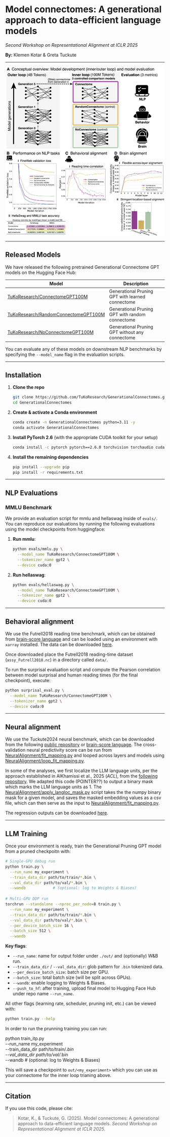 # Model connectomes: A generational approach to data-efficient language models  
_Second Workshop on Representational Alignment at ICLR 2025_  

**By:** Klemen Kotar & Greta Tuckute

---

![Paper Figure](figs/generational_connectome_fig.png)

---

## Released Models

We have released the following pretrained Generational Connectome GPT models on the Hugging Face Hub:

| Model | Description |
|-------|-------------|
| [TuKoResearch/ConnectomeGPT100M](https://huggingface.co/TuKoResearch/ConnectomeGPT100M/) | Generational Pruning GPT with learned connectome |
| [TuKoResearch/RandomConnectomeGPT100M](https://huggingface.co/TuKoResearch/RandomConnectomeGPT100M/) | Generational Pruning GPT with random connectome |
| [TuKoResearch/NoConnectomeGPT100M](https://huggingface.co/TuKoResearch/NoConnectomeGPT100M/) | Generational Pruning GPT without any connectome |

You can evaluate any of these models on downstream NLP benchmarks by specifying the `--model_name` flag in the evaluation scripts.

---

## Installation

1. **Clone the repo**  
   ```bash
   git clone https://github.com/TuKoResearch/GenerationalConnectomes.git
   cd GenerationalConnectomes
   ```

2. **Create & activate a Conda environment**  
   ```bash
   conda create -n GenerationalConnectomes python=3.11 -y
   conda activate GenerationalConnectomes
   ```

3. **Install PyTorch 2.6** (with the appropriate CUDA toolkit for your setup)  
   ```bash
   conda install -c pytorch pytorch==2.6.0 torchvision torchaudio cudatoolkit=11.7 -y
   ```

4. **Install the remaining dependencies**  
   ```bash
   pip install --upgrade pip
   pip install -r requirements.txt
   ```


---

## NLP Evaluations

### MMLU Benchmark

We provide an evaluation script for mmlu and hellaswag inside of `evals/`.
You can reproduce our evaluations by running the following evaluations using the model checkpoints from huggingface:

1. **Run mmlu**:
   ```bash
   python evals/mmlu.py \
     --model_name TuKoResearch/ConnectomeGPT100M \
     --tokenizer_name gpt2 \
     --device cuda:0
   ```

2. **Run hellaswag**:
   ```bash
   python evals/hellaswag.py \
     --model_name TuKoResearch/ConnectomeGPT100M \
     --tokenizer_name gpt2 \
     --device cuda:0
   ```

---

## Behavioral alignment
We use the Futrell2018 reading time benchmark, which can be obtained from [brain-score language](https://github.com/brain-score/language) and can be loaded using an environment with `xarray` installed. The data can be downloaded [here](https://huggingface.co/datasets/TuKoResearch/GenerationalConnectomesData/resolve/main/assy_Futrell2018.nc?download=true).

Once downloaded place the Futrell2018 reading-time dataset (`assy_Futrell2018.nc`) in a directory called `data/`.

To run the surprisal evaluation script and compute the Pearson correlation between model surprisal and human reading times (for the final checkpoint), execute:

```bash
python surprisal_eval.py \
  --model_name TuKoResearch/ConnectomeGPT100M \
  --tokenizer_name gpt2 \
  --device cuda:0
```


---

## Neural alignment
We use the Tuckute2024 neural benchmark, which can be downloaded from the following [public repository](https://github.com/gretatuckute/drive_suppress_brains) or [brain-score language](https://github.com/brain-score/language). The cross-validation neural predictivity score can be run from [NeuralAlignment/fit_mapping.py](https://github.com/TuKoResearch/GenerationalConnectomes/blob/main/NeuralAlignment/fit_mapping.py) and looped across layers and models using [NeuralAlignment/loop_fit_mapping.py](https://github.com/TuKoResearch/GenerationalConnectomes/blob/main/NeuralAlignment/loop_fit_mapping.py).

In some of the analyses, we first localize the LLM language units, per the approach established in AlKhamissi et al., 2025 (_ACL_), from the [following repository](https://github.com/BKHMSI/llm-localization). We adapted this code (POINTER??) to output a binary mask which marks the LLM language units as 1. The [NeuralAlignment/apply_langloc_mask.py](https://github.com/TuKoResearch/GenerationalConnectomes/blob/main/NeuralAlignment/apply_langloc_mask.py) script takes the the numpy binary mask for a given model, and saves the masked embedding values as a csv file, which can then serve as the input to [NeuralAlignment/fit_mapping.py](https://github.com/TuKoResearch/GenerationalConnectomes/blob/main/NeuralAlignment/fit_mapping.py).

The regression outputs can be downloaded [here](https://huggingface.co/datasets/TuKoResearch/GenerationalConnectomesData/resolve/main/SHARE.zip?download=true).

---

## LLM Training

Once your environment is ready, train the Generational Pruning GPT model from a pruned checkpoitn with:

```bash
# Single-GPU debug run
python train.py \
  --run_name my_experiment \
  --train_data_dir path/to/train/*.bin \
  --val_data_dir path/to/val/*.bin \
  --wandb            # (optional: log to Weights & Biases)

# Multi-GPU DDP run
torchrun --standalone --nproc_per_node=8 train.py \
  --run_name my_experiment \
  --train_data_dir path/to/train/*.bin \
  --val_data_dir path/to/val/*.bin \
  --per_device_batch_size 16 \
  --batch_size 512 \
  --wandb
```

**Key flags**:
- `--run_name`: name for output folder under `./out/` and (optionally) W&B run.  
- `--train_data_dir` / `--val_data_dir`: glob pattern for `.bin` tokenized data.  
- `--per_device_batch_size`: batch size per GPU.  
- `--batch_size`: total batch size (will be split across GPUs).  
- `--wandb`: enable logging to Weights & Biases.  
- `--push_to_hf`: after training, upload final model to Hugging Face Hub under repo name `--run_name`.

All other flags (learning rate, scheduler, pruning init, etc.) can be viewed with:

```bash
python train.py --help
```

In order to run the prunning training you can run:

python train_itp.py \
  --run_name my_experiment \
  --train_data_dir path/to/train/*.bin \
  --val_data_dir path/to/val/*.bin \
  --wandb            # (optional: log to Weights & Biases)


This will save a checkpoint to `out/<my_experiment>` which you can use as your connectome for the inner loop trianing above.

---

## Citation

If you use this code, please cite:

> Kotar, K., & Tuckute, G. (2025). Model connectomes: A generational approach to data-efficient language models. *Second Workshop on Representational Alignment at ICLR 2025*.

